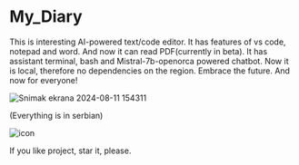 # My_Diary
This is interesting AI-powered text/code editor. It has features of vs code, notepad and word. And now it can read PDF(currently in beta). It has assistant terminal, bash and Mistral-7b-openorca powered chatbot. Now it is local, therefore no dependencies on the region. Embrace the future. And now for everyone!


![Snimak ekrana 2024-08-11 154311](https://github.com/user-attachments/assets/a0afc048-26ba-47ff-8350-d8b0aad95fe4)


(Everything is in serbian)

![icon](https://github.com/Anonymous6598/My_Diary/assets/121385046/9d438e37-8822-4608-8458-df8b9f93b4bd)

If you like project, star it, please.
